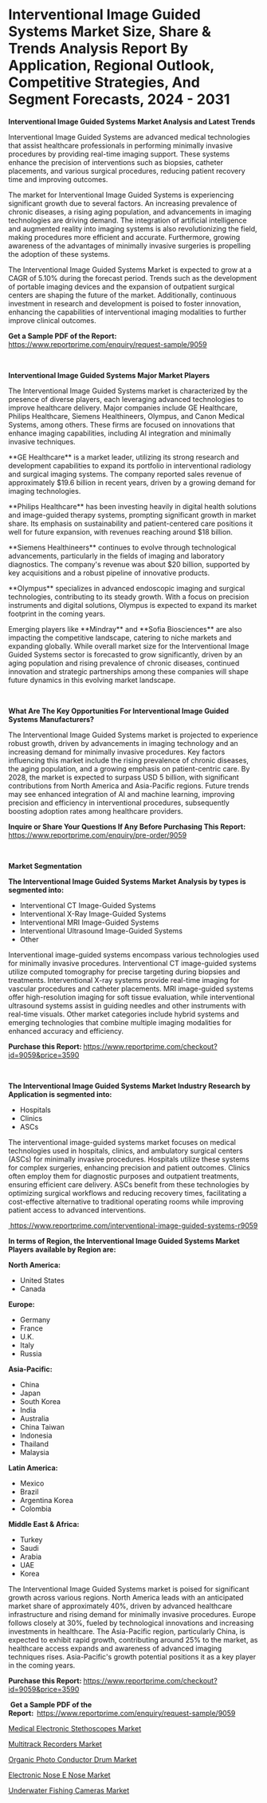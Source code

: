 <p><h1>Interventional Image Guided Systems Market Size, Share & Trends Analysis Report By Application, Regional Outlook, Competitive Strategies, And Segment Forecasts, 2024 - 2031</h1></p><p><strong>Interventional Image Guided Systems Market Analysis and Latest Trends</strong></p>
<p><p>Interventional Image Guided Systems are advanced medical technologies that assist healthcare professionals in performing minimally invasive procedures by providing real-time imaging support. These systems enhance the precision of interventions such as biopsies, catheter placements, and various surgical procedures, reducing patient recovery time and improving outcomes. </p><p>The market for Interventional Image Guided Systems is experiencing significant growth due to several factors. An increasing prevalence of chronic diseases, a rising aging population, and advancements in imaging technologies are driving demand. The integration of artificial intelligence and augmented reality into imaging systems is also revolutionizing the field, making procedures more efficient and accurate. Furthermore, growing awareness of the advantages of minimally invasive surgeries is propelling the adoption of these systems.</p><p>The Interventional Image Guided Systems Market is expected to grow at a CAGR of 5.10% during the forecast period. Trends such as the development of portable imaging devices and the expansion of outpatient surgical centers are shaping the future of the market. Additionally, continuous investment in research and development is poised to foster innovation, enhancing the capabilities of interventional imaging modalities to further improve clinical outcomes.</p></p>
<p><strong>Get a Sample PDF of the Report:&nbsp;</strong> <a href="https://www.reportprime.com/enquiry/request-sample/9059?utm_campaign=2013&utm_medium=2&utm_source=Github&utm_content=ia&utm_term=25122024&utm_id=interventional-image-guided-systems">https://www.reportprime.com/enquiry/request-sample/9059</a></p>
<p>&nbsp;</p>
<p><strong>Interventional Image Guided Systems Major Market Players</strong></p>
<p><p>The Interventional Image Guided Systems market is characterized by the presence of diverse players, each leveraging advanced technologies to improve healthcare delivery. Major companies include GE Healthcare, Philips Healthcare, Siemens Healthineers, Olympus, and Canon Medical Systems, among others. These firms are focused on innovations that enhance imaging capabilities, including AI integration and minimally invasive techniques.</p><p>**GE Healthcare** is a market leader, utilizing its strong research and development capabilities to expand its portfolio in interventional radiology and surgical imaging systems. The company reported sales revenue of approximately $19.6 billion in recent years, driven by a growing demand for imaging technologies.</p><p>**Philips Healthcare** has been investing heavily in digital health solutions and image-guided therapy systems, prompting significant growth in market share. Its emphasis on sustainability and patient-centered care positions it well for future expansion, with revenues reaching around $18 billion.</p><p>**Siemens Healthineers** continues to evolve through technological advancements, particularly in the fields of imaging and laboratory diagnostics. The company's revenue was about $20 billion, supported by key acquisitions and a robust pipeline of innovative products.</p><p>**Olympus** specializes in advanced endoscopic imaging and surgical technologies, contributing to its steady growth. With a focus on precision instruments and digital solutions, Olympus is expected to expand its market footprint in the coming years.</p><p>Emerging players like **Mindray** and **Sofia Biosciences** are also impacting the competitive landscape, catering to niche markets and expanding globally. While overall market size for the Interventional Image Guided Systems sector is forecasted to grow significantly, driven by an aging population and rising prevalence of chronic diseases, continued innovation and strategic partnerships among these companies will shape future dynamics in this evolving market landscape.</p></p>
<p>&nbsp;</p>
<p><strong>What Are The Key Opportunities For Interventional Image Guided Systems Manufacturers?</strong></p>
<p><p>The Interventional Image Guided Systems market is projected to experience robust growth, driven by advancements in imaging technology and an increasing demand for minimally invasive procedures. Key factors influencing this market include the rising prevalence of chronic diseases, the aging population, and a growing emphasis on patient-centric care. By 2028, the market is expected to surpass USD 5 billion, with significant contributions from North America and Asia-Pacific regions. Future trends may see enhanced integration of AI and machine learning, improving precision and efficiency in interventional procedures, subsequently boosting adoption rates among healthcare providers.</p></p>
<p><strong>Inquire or Share Your Questions If Any Before Purchasing This Report:</strong> <a href="https://www.reportprime.com/enquiry/pre-order/9059?utm_campaign=2013&utm_medium=2&utm_source=Github&utm_content=ia&utm_term=25122024&utm_id=interventional-image-guided-systems">https://www.reportprime.com/enquiry/pre-order/9059</a></p>
<p>&nbsp;</p>
<p><strong>Market Segmentation</strong></p>
<p><strong>The Interventional Image Guided Systems Market Analysis by types is segmented into:</strong></p>
<p><ul><li>Interventional CT Image-Guided Systems</li><li>Interventional X-Ray Image-Guided Systems</li><li>Interventional MRI Image-Guided Systems</li><li>Interventional Ultrasound Image-Guided Systems</li><li>Other</li></ul></p>
<p><p>Interventional image-guided systems encompass various technologies used for minimally invasive procedures. Interventional CT image-guided systems utilize computed tomography for precise targeting during biopsies and treatments. Interventional X-ray systems provide real-time imaging for vascular procedures and catheter placements. MRI image-guided systems offer high-resolution imaging for soft tissue evaluation, while interventional ultrasound systems assist in guiding needles and other instruments with real-time visuals. Other market categories include hybrid systems and emerging technologies that combine multiple imaging modalities for enhanced accuracy and efficiency.</p></p>
<p><strong>Purchase this Report:&nbsp;</strong><a href="https://www.reportprime.com/checkout?id=9059&price=3590&utm_campaign=2013&utm_medium=2&utm_source=Github&utm_content=ia&utm_term=25122024&utm_id=interventional-image-guided-systems">https://www.reportprime.com/checkout?id=9059&price=3590</a></p>
<p>&nbsp;</p>
<p><strong>The Interventional Image Guided Systems Market Industry Research by Application is segmented into:</strong></p>
<p><ul><li>Hospitals</li><li>Clinics</li><li>ASCs</li></ul></p>
<p><p>The interventional image-guided systems market focuses on medical technologies used in hospitals, clinics, and ambulatory surgical centers (ASCs) for minimally invasive procedures. Hospitals utilize these systems for complex surgeries, enhancing precision and patient outcomes. Clinics often employ them for diagnostic purposes and outpatient treatments, ensuring efficient care delivery. ASCs benefit from these technologies by optimizing surgical workflows and reducing recovery times, facilitating a cost-effective alternative to traditional operating rooms while improving patient access to advanced interventions.</p></p>
<p><a href="https://www.reportprime.com/interventional-image-guided-systems-r9059?utm_campaign=2013&utm_medium=2&utm_source=Github&utm_content=ia&utm_term=25122024&utm_id=interventional-image-guided-systems">&nbsp;https://www.reportprime.com/interventional-image-guided-systems-r9059</a></p>
<p><strong>In terms of Region, the Interventional Image Guided Systems Market Players available by Region are:</strong></p>
<p>
    <p> <strong> North America: </strong>
        <ul>
            <li>United States</li>
            <li>Canada</li>
        </ul>
        </p> 
    <p> <strong> Europe: </strong>
        <ul>
            <li>Germany</li>
            <li>France</li>
            <li>U.K.</li>
            <li>Italy</li>
            <li>Russia</li>
        </ul>
        </p> 
    <p> <strong> Asia-Pacific: </strong>
        <ul>
            <li>China</li>
            <li>Japan</li>
            <li>South Korea</li>
            <li>India</li>
            <li>Australia</li>
            <li>China Taiwan</li>
            <li>Indonesia</li>
            <li>Thailand</li>
            <li>Malaysia</li>
        </ul>
        </p> 
    <p> <strong> Latin America: </strong>
        <ul>
            <li>Mexico</li>
            <li>Brazil</li>
            <li>Argentina Korea</li>
            <li>Colombia</li>
        </ul>
        </p> 
    <p> <strong> Middle East & Africa: </strong>
        <ul>
            <li>Turkey</li>
            <li>Saudi</li>
            <li>Arabia</li>
            <li>UAE</li>
            <li>Korea</li>
        </ul>
    </p>
    </p>
<p><p>The Interventional Image Guided Systems market is poised for significant growth across various regions. North America leads with an anticipated market share of approximately 40%, driven by advanced healthcare infrastructure and rising demand for minimally invasive procedures. Europe follows closely at 30%, fueled by technological innovations and increasing investments in healthcare. The Asia-Pacific region, particularly China, is expected to exhibit rapid growth, contributing around 25% to the market, as healthcare access expands and awareness of advanced imaging techniques rises. Asia-Pacific's growth potential positions it as a key player in the coming years.</p></p>
<p><strong>Purchase this Report: </strong><a href="https://www.reportprime.com/checkout?id=9059&price=3590&utm_campaign=2013&utm_medium=2&utm_source=Github&utm_content=ia&utm_term=25122024&utm_id=interventional-image-guided-systems">https://www.reportprime.com/checkout?id=9059&price=3590</a></p>
<p>&nbsp;<strong>Get a Sample PDF of the Report:&nbsp;&nbsp;</strong><a href="https://www.reportprime.com/enquiry/request-sample/9059?utm_campaign=2013&utm_medium=2&utm_source=Github&utm_content=ia&utm_term=25122024&utm_id=interventional-image-guided-systems">https://www.reportprime.com/enquiry/request-sample/9059</a></p>
<p><strong></strong></p>
<p><p><a href="https://github.com/MarciaRunte/Market-Research-Report-List-1/blob/main/medical-electronic-stethoscopes-market.md?utm_campaign=2013&utm_medium=2&utm_source=Github&utm_content=ia&utm_term=25122024&utm_id=interventional-image-guided-systems">Medical Electronic Stethoscopes Market</a></p><p><a href="https://www.linkedin.com/pulse/rev-athenaur-okk4f?utm_campaign=2013&utm_medium=2&utm_source=Github&utm_content=ia&utm_term=25122024&utm_id=interventional-image-guided-systems">Multitrack Recorders Market</a></p><p><a href="https://www.linkedin.com/pulse/market-insights-revenue-forecast-organic-photo-conductor-obx5f?utm_campaign=2013&utm_medium=2&utm_source=Github&utm_content=ia&utm_term=25122024&utm_id=interventional-image-guided-systems">Organic Photo Conductor Drum Market</a></p><p><a href="https://www.linkedin.com/pulse/electronic-nose-e-market-analysis-share-size-value-growing-44-isp5c?utm_campaign=2013&utm_medium=2&utm_source=Github&utm_content=ia&utm_term=25122024&utm_id=interventional-image-guided-systems">Electronic Nose E Nose Market</a></p><p><a href="https://www.linkedin.com/pulse/data-global-underwater-fishing-cameras-markets-share-size-growth-dbpbf?utm_campaign=2013&utm_medium=2&utm_source=Github&utm_content=ia&utm_term=25122024&utm_id=interventional-image-guided-systems">Underwater Fishing Cameras Market</a></p></p>